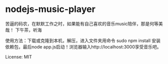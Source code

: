 nodejs-music-player
===================

苦逼的码农，在默默工作之时，如果能有自己喜欢的音乐music陪伴，那是何等美哉！
下午茶，听海 

使用方法：下载或克隆到本机，解压，进入文件夹用命令 sudo npm install 安装依赖包，最后node app.js启动！浏览器输入http://localhost:3000享受音乐吧。

License: MIT

